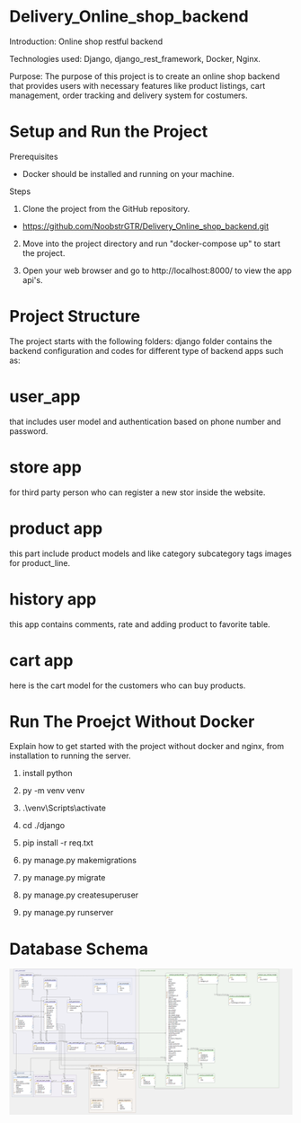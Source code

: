 
# Delivery_Online_shop_backend


Introduction: Online shop restful backend

Technologies used: Django, django_rest_framework, Docker, Nginx.

Purpose: The purpose of this project is to create an online shop backend that provides users with necessary features like product listings, cart management, order tracking and delivery system for costumers.


# Setup and Run the Project

Prerequisites


* Docker should be installed and running on your machine.


Steps


1. Clone the project from the GitHub repository.

* https://github.com/NoobstrGTR/Delivery_Online_shop_backend.git

2. Move into the project directory and run "docker-compose up" to start the project. 

3. Open your web browser and go to http://localhost:8000/ to view the app api's.


# Project Structure


The project starts with the following folders:
django folder contains the backend configuration and codes for different type of backend apps such as: 
# user_app
that includes user model and authentication based on phone number and password.
# store app
for third party person who can register a new stor inside the website.
# product app
this part include product models and like category subcategory tags images for product_line. 
# history app
this app contains comments, rate and adding product to favorite table.
# cart app 
here is the cart model for the customers who can buy products.


# Run The Proejct Without Docker

Explain how to get started with the project without docker and nginx, from installation to running the server.

1. install python 

2. py -m venv venv

3. .\venv\Scripts\activate

4. cd ./django

5. pip install -r req.txt

6. py manage.py makemigrations

7. py manage.py migrate

8. py manage.py createsuperuser

9. py manage.py runserver


# Database Schema

![alt text](https://github.com/AshkanVakili9/Delivery_Online_shop_backend/blob/main/django/Database_Schema.png)
